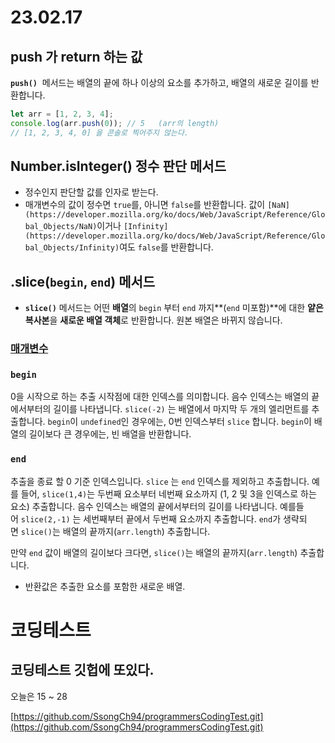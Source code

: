 # 23.02.17

## push 가 return 하는 값

**`push()`**
 메서드는 배열의 끝에 하나 이상의 요소를 추가하고, 배열의 새로운 길이를 반환합니다.

```jsx
let arr = [1, 2, 3, 4];
console.log(arr.push(0)); // 5   (arr의 length)
// [1, 2, 3, 4, 0] 을 콘솔로 찍어주지 않는다.
```

## **Number.isInteger() 정수 판단 메서드**

- 정수인지 판단할 값를 인자로 받는다.
- 매개변수의 값이 정수면 `true`를, 아니면 `false`를 반환합니다. 값이 `[NaN](https://developer.mozilla.org/ko/docs/Web/JavaScript/Reference/Global_Objects/NaN)`이거나 `[Infinity](https://developer.mozilla.org/ko/docs/Web/JavaScript/Reference/Global_Objects/Infinity)`여도 `false`를 반환합니다.

## .slice(`begin`, `end`) 메서드

- **`slice()`** 메서드는 어떤 **배열**의 `begin` 부터 `end` 까지**(`end` 미포함)**에 대한 **얕은 복사본**을 **새로운 배열 객체**로 반환합니다. 원본 배열은 바뀌지 않습니다.

### [매개변수](https://developer.mozilla.org/ko/docs/Web/JavaScript/Reference/Global_Objects/Array/slice#%EB%A7%A4%EA%B0%9C%EB%B3%80%EC%88%98)

### `begin`

0을 시작으로 하는 추출 시작점에 대한 인덱스를 의미합니다. 음수 인덱스는 배열의 끝에서부터의 길이를 나타냅니다. `slice(-2)` 는 배열에서 마지막 두 개의 엘리먼트를 추출합니다. `begin`이 `undefined`인 경우에는, 0번 인덱스부터 `slice` 합니다. `begin`이 배열의 길이보다 큰 경우에는, 빈 배열을 반환합니다.

### `end`

추출을 종료 할 0 기준 인덱스입니다. `slice` 는 `end` 인덱스를 제외하고 추출합니다. 예를 들어, `slice(1,4)`는 두번째 요소부터 네번째 요소까지 (1, 2 및 3을 인덱스로 하는 요소) 추출합니다. 음수 인덱스는 배열의 끝에서부터의 길이를 나타냅니다. 예를들어 `slice(2,-1)` 는 세번째부터 끝에서 두번째 요소까지 추출합니다. `end`가 생략되면 `slice()`는 배열의 끝까지(`arr.length`) 추출합니다.

만약 `end` 값이 배열의 길이보다 크다면, `slice()`는 배열의 끝까지(`arr.length`) 추출합니다.

- 반환값은 추출한 요소를 포함한 새로운 배열.

# 코딩테스트

## 코딩테스트 깃헙에 또있다.

오늘은 15 ~ 28

[https://github.com/SsongCh94/programmersCodingTest.git](https://github.com/SsongCh94/programmersCodingTest.git)
